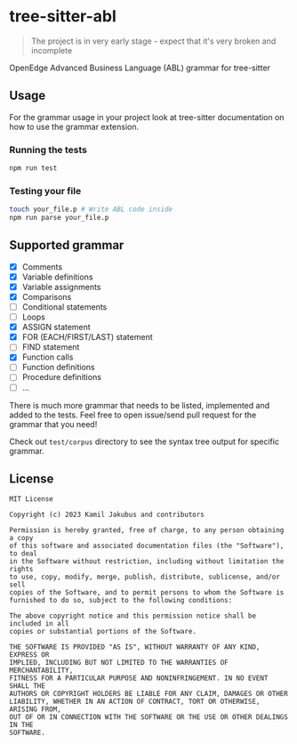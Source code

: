 # tree-sitter-abl

> The project is in very early stage - expect that it's very broken and incomplete

OpenEdge Advanced Business Language (ABL) grammar for tree-sitter

## Usage

For the grammar usage in your project look at tree-sitter documentation on how to use the grammar extension.

### Running the tests

```bash
npm run test
```

### Testing your file

```bash
touch your_file.p # Write ABL code inside
npm run parse your_file.p
```

## Supported grammar

- [X] Comments
- [X] Variable definitions
- [X] Variable assignments
- [X] Comparisons
- [ ] Conditional statements
- [ ] Loops
- [X] ASSIGN statement
- [X] FOR (EACH/FIRST/LAST) statement
- [ ] FIND statement
- [X] Function calls
- [ ] Function definitions
- [ ] Procedure definitions
- [ ] ...
  
There is much more grammar that needs to be listed, implemented and added to the tests. Feel free to open issue/send pull request for the grammar that you need!

Check out `test/corpus` directory to see the syntax tree output for specific grammar.

## License

```LICENSE
MIT License

Copyright (c) 2023 Kamil Jakubus and contributors

Permission is hereby granted, free of charge, to any person obtaining a copy
of this software and associated documentation files (the "Software"), to deal
in the Software without restriction, including without limitation the rights
to use, copy, modify, merge, publish, distribute, sublicense, and/or sell
copies of the Software, and to permit persons to whom the Software is
furnished to do so, subject to the following conditions:

The above copyright notice and this permission notice shall be included in all
copies or substantial portions of the Software.

THE SOFTWARE IS PROVIDED "AS IS", WITHOUT WARRANTY OF ANY KIND, EXPRESS OR
IMPLIED, INCLUDING BUT NOT LIMITED TO THE WARRANTIES OF MERCHANTABILITY,
FITNESS FOR A PARTICULAR PURPOSE AND NONINFRINGEMENT. IN NO EVENT SHALL THE
AUTHORS OR COPYRIGHT HOLDERS BE LIABLE FOR ANY CLAIM, DAMAGES OR OTHER
LIABILITY, WHETHER IN AN ACTION OF CONTRACT, TORT OR OTHERWISE, ARISING FROM,
OUT OF OR IN CONNECTION WITH THE SOFTWARE OR THE USE OR OTHER DEALINGS IN THE
SOFTWARE.
```